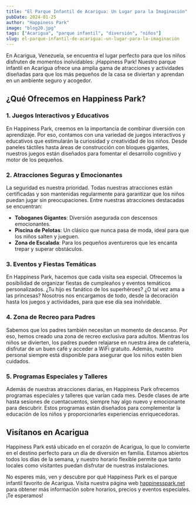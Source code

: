 ```yaml
---
title: "El Parque Infantil de Acarigua: Un Lugar para la Imaginación"
pubDate: 2024-01-25
author: "Happiness Park"
image: "blog20.jpg"
tags: ["Acarigua", "parque infantil", "diversión", "niños"]
slug: el-parque-infantil-de-acarigua:-un-lugar-para-la-imaginación
---
```


En Acarigua, Venezuela, se encuentra el lugar perfecto para que los niños disfruten de momentos inolvidables: ¡Happiness Park! Nuestro parque infantil en Acarigua ofrece una amplia gama de atracciones y actividades diseñadas para que los más pequeños de la casa se diviertan y aprendan en un ambiente seguro y acogedor.

## ¿Qué Ofrecemos en Happiness Park?

### 1. **Juegos Interactivos y Educativos**

En Happiness Park, creemos en la importancia de combinar diversión con aprendizaje. Por eso, contamos con una variedad de juegos interactivos y educativos que estimularán la curiosidad y creatividad de los niños. Desde paneles táctiles hasta áreas de construcción con bloques gigantes, nuestros juegos están diseñados para fomentar el desarrollo cognitivo y motor de los pequeños.

### 2. **Atracciones Seguras y Emocionantes**

La seguridad es nuestra prioridad. Todas nuestras atracciones están certificadas y son mantenidas regularmente para garantizar que los niños puedan jugar sin preocupaciones. Entre nuestras atracciones destacadas se encuentran:

- **Toboganes Gigantes**: Diversión asegurada con descensos emocionantes.
- **Piscina de Pelotas**: Un clásico que nunca pasa de moda, ideal para que los niños salten y jueguen.
- **Zona de Escalada**: Para los pequeños aventureros que les encanta trepar y superar obstáculos.

### 3. **Eventos y Fiestas Temáticas**

En Happiness Park, hacemos que cada visita sea especial. Ofrecemos la posibilidad de organizar fiestas de cumpleaños y eventos temáticos personalizados. ¿Tu hijo es fanático de los superhéroes? ¿O tal vez ama a las princesas? Nosotros nos encargamos de todo, desde la decoración hasta los juegos y actividades, para que ese día sea inolvidable.

### 4. **Zona de Recreo para Padres**

Sabemos que los padres también necesitan un momento de descanso. Por eso, hemos creado una zona de recreo exclusiva para adultos. Mientras los niños se divierten, los padres pueden relajarse en nuestra área de cafetería, disfrutar de un buen café y acceder a WiFi gratuito. Además, nuestro personal siempre está disponible para asegurar que los niños estén bien cuidados.

### 5. **Programas Especiales y Talleres**

Además de nuestras atracciones diarias, en Happiness Park ofrecemos programas especiales y talleres que varían cada mes. Desde clases de arte hasta sesiones de cuentacuentos, siempre hay algo nuevo y emocionante para descubrir. Estos programas están diseñados para complementar la educación de los niños y proporcionarles experiencias enriquecedoras.

## Visítanos en Acarigua

Happiness Park está ubicado en el corazón de Acarigua, lo que lo convierte en el destino perfecto para un día de diversión en familia. Estamos abiertos todos los días de la semana, y nuestro horario flexible permite que tanto locales como visitantes puedan disfrutar de nuestras instalaciones.

No esperes más, ven y descubre por qué Happiness Park es el parque infantil favorito de Acarigua. Visita nuestra página web [happinesspark.net](https://www.happinesspark.net/) para obtener más información sobre horarios, precios y eventos especiales. ¡Te esperamos!
